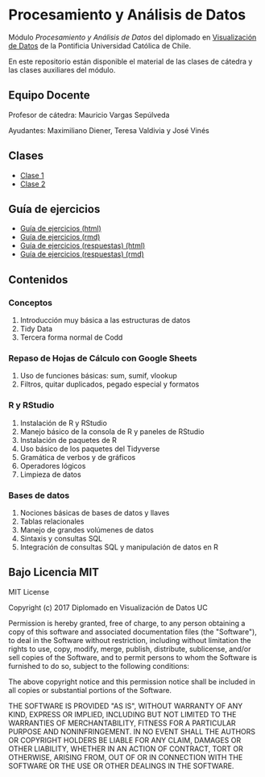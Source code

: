 # Procesamiento y Análisis de Datos

Módulo _Procesamiento y Análisis de Datos_ del diplomado en [Visualización de Datos](http://diseno.uc.cl/curso/diplomado-en-visualizacion-de-datos/) de la Pontificia Universidad Católica de Chile.

En este repositorio están disponible el material de las clases de cátedra y las clases auxiliares del módulo.

## Equipo Docente

Profesor de cátedra: Mauricio Vargas Sepúlveda

Ayudantes: Maximiliano Diener, Teresa Valdivia y José Vinés

## Clases

* [Clase 1](https://visualizacionuc.github.io/procesamiento-y-analisis-de-datos/clases/clase1.html)
* [Clase 2](https://visualizacionuc.github.io/procesamiento-y-analisis-de-datos/clases/clase2.html)

## Guía de ejercicios

* [Guía de ejercicios (html)](https://visualizacionuc.github.io/procesamiento-y-analisis-de-datos/guias/guia-de-ejercicios.html)
* [Guía de ejercicios (rmd)](https://visualizacionuc.github.io/procesamiento-y-analisis-de-datos/guias/guia-de-ejercicios.Rmd)
* [Guía de ejercicios (respuestas) (html)](https://visualizacionuc.github.io/procesamiento-y-analisis-de-datos/guias/guia-de-ejercicios-respuestas.html)
* [Guía de ejercicios (respuestas) (rmd)](https://visualizacionuc.github.io/procesamiento-y-analisis-de-datos/guias/guia-de-ejercicios-respuestas.Rmd)

## Contenidos

### Conceptos
  1. Introducción muy básica a las estructuras de datos
  2. Tidy Data
  3. Tercera forma normal de Codd

### Repaso de Hojas de Cálculo con Google Sheets
  1. Uso de funciones básicas: sum, sumif, vlookup
  2. Filtros, quitar duplicados, pegado especial y formatos

### R y RStudio
  1. Instalación de R y RStudio
  2. Manejo básico de la consola de R y paneles de RStudio
  3. Instalación de paquetes de R
  4. Uso básico de los paquetes del Tidyverse
  5. Gramática de verbos y de gráficos
  6. Operadores lógicos
  7. Limpieza de datos

### Bases de datos
  1. Nociones básicas de bases de datos y llaves
  2. Tablas relacionales
  3. Manejo de grandes volúmenes de datos
  4. Sintaxis y consultas SQL
  5. Integración de consultas SQL y manipulación de datos en R

## Bajo Licencia MIT

MIT License

Copyright (c) 2017 Diplomado en Visualización de Datos UC

Permission is hereby granted, free of charge, to any person obtaining a copy
of this software and associated documentation files (the "Software"), to deal
in the Software without restriction, including without limitation the rights
to use, copy, modify, merge, publish, distribute, sublicense, and/or sell
copies of the Software, and to permit persons to whom the Software is
furnished to do so, subject to the following conditions:

The above copyright notice and this permission notice shall be included in all
copies or substantial portions of the Software.

THE SOFTWARE IS PROVIDED "AS IS", WITHOUT WARRANTY OF ANY KIND, EXPRESS OR
IMPLIED, INCLUDING BUT NOT LIMITED TO THE WARRANTIES OF MERCHANTABILITY,
FITNESS FOR A PARTICULAR PURPOSE AND NONINFRINGEMENT. IN NO EVENT SHALL THE
AUTHORS OR COPYRIGHT HOLDERS BE LIABLE FOR ANY CLAIM, DAMAGES OR OTHER
LIABILITY, WHETHER IN AN ACTION OF CONTRACT, TORT OR OTHERWISE, ARISING FROM,
OUT OF OR IN CONNECTION WITH THE SOFTWARE OR THE USE OR OTHER DEALINGS IN THE
SOFTWARE.
